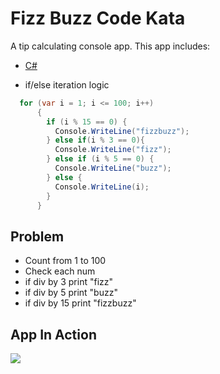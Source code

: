 # Fizz Buzz Code Kata

A tip calculating console app.  This app includes:

- [C#](https://docs.microsoft.com/en-us/dotnet/csharp/)

- if/else iteration logic
```C#
  for (var i = 1; i <= 100; i++)
      {
        if (i % 15 == 0) {
          Console.WriteLine("fizzbuzz");
        } else if(i % 3 == 0){
          Console.WriteLine("fizz");
        } else if (i % 5 == 0) {
          Console.WriteLine("buzz");
        } else {
          Console.WriteLine(i);
        }
      }
```

## Problem

- Count from 1 to 100
- Check each num
- if div by 3 print "fizz"
- if div by 5 print "buzz"
- if div by 15 print "fizzbuzz"

## App In Action
![](https://i.imgur.com/qNkQcNM.png)

